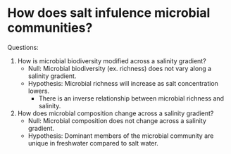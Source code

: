 # How does salt infulence microbial communities?

Questions:

1.  How is microbial biodiversity modified across a salinity gradient?
	- Null: Microbial biodiversity (ex. richness) does not vary along a salinity gradient.
	- Hypothesis: Microbial richness will increase as salt concentration lowers.
		- There is an inverse relationship between microbial richness and salinity.
2. How does microbial composition change across a salinity gradient?
	- Null: Microbial composition does not change across a salinity gradient.
	- Hypothesis: Dominant members of the microbial community are unique in freshwater compared to salt water.
